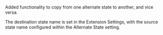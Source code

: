 Added functionality to copy from one alternate state to another, and vice versa.

The destination state name is set in the Extension Settings, with the source state name configured within the Alternate State setting.
